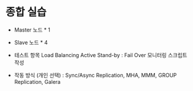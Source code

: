 # 종합 실습
* Master 노드 * 1
* Slave 노드 * 4

* 테스트 항목
  Load Balancing
  Active Stand-by : Fail Over
  모니터링 스크립트 작성

* 작동 방식 (개인 선택) : Sync/Async Replication, MHA, MMM, GROUP Replication, Galera
